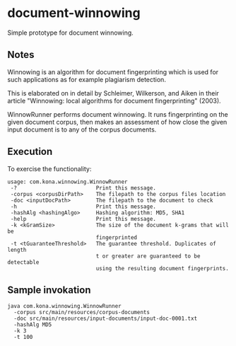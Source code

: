 # document-winnowing
Simple prototype for document winnowing.

## Notes
Winnowing is an algorithm for document fingerprinting which is used for such applications as for
example plagiarism detection.

This is elaborated on in detail by Schleimer, Wilkerson, and Aiken in their article
"Winnowing: local algorithms for document fingerprinting" (2003).

WinnowRunner performs document winnowing. It runs fingerprinting on the given document corpus,
then makes an assessment of how close the given input document is to any of the
corpus documents.

## Execution
To exercise the functionality:

```
usage: com.kona.winnowing.WinnowRunner
 -?                         Print this message.
 -corpus <corpusDirPath>    The filepath to the corpus files location
 -doc <inputDocPath>        The filepath to the document to check
 -h                         Print this message.
 -hashAlg <hashingAlgo>     Hashing algorithm: MD5, SHA1
 -help                      Print this message.
 -k <kGramSize>             The size of the document k-grams that will be
                            fingerprinted
 -t <tGuaranteeThreshold>   The guarantee threshold. Duplicates of length
                            t or greater are guaranteed to be detectable
                            using the resulting document fingerprints.
```
## Sample invokation
```
java com.kona.winnowing.WinnowRunner
  -corpus src/main/resources/corpus-documents
  -doc src/main/resources/input-documents/input-doc-0001.txt
  -hashAlg MD5 
  -k 3
  -t 100
```

